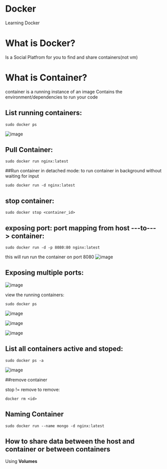 # Docker
Learning Docker

# What is Docker?
Is a Social Platfrom for you to find and share containers(not vm)

# What is Container?
container is a running instance of an image
Contains the environment/dependencies to run your code

## List running containers:
```
sudo docker ps 
```
![image](https://user-images.githubusercontent.com/51336081/187316194-904b38f5-fadb-4079-9550-20fbd6666da8.png)

## Pull Container:
```
sudo docker run nginx:latest
```
##Run container in detached mode:
to run container in background without waiting for input
```
sudo docker run -d nginx:latest
```

## stop container:
```
sudo docker stop <container_id>
```
## exposing port: port mapping from host ---to---> container:
```
sudo docker run -d -p 8080:80 nginx:latest
```
this will run run the container on port 8080
![image](https://user-images.githubusercontent.com/51336081/187317192-5e51f3c8-4a9f-42a2-b7c4-67e3546ce202.png)
## Exposing multiple ports:
![image](https://user-images.githubusercontent.com/51336081/187318648-f830b3e7-e113-44bc-90e2-146f8661fb1f.png)

view the running containers:
```
sudo docker ps
```
![image](https://user-images.githubusercontent.com/51336081/187318771-cd87f6b3-9b1d-4e8f-99b7-30315bde9fe1.png)

![image](https://user-images.githubusercontent.com/51336081/187317667-b8546026-6d07-48c4-9645-ba0d6b86fdc0.png)

![image](https://user-images.githubusercontent.com/51336081/187317680-52ab9dfc-b4ef-4527-9ad5-40a88d6a006c.png)

## List all containers active and stoped:
```
sudo docker ps -a
```
![image](https://user-images.githubusercontent.com/51336081/187319161-120fec28-db70-4c8c-b737-5b4cb796a5b9.png)

##remove container

stop != remove
to remove:
```
docker rm <id>
```

## Naming Container
```
sudo docker run --name mongo -d nginx:latest
```

## How to share data between the host and container or between containers
Using **Volumes**

